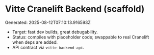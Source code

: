 # Vitte Cranelift Backend (scaffold)
Generated: 2025-08-12T07:10:13.916593Z

- Target: fast dev builds, great debugability.
- Status: compiles with placeholder code; swappable to real Cranelift when deps are added.
- API contract via `vitte-backend-api`.
